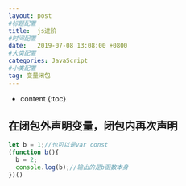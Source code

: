 ```yaml
---
layout: post
#标题配置
title:  js进阶
#时间配置
date:   2019-07-08 13:08:00 +0800
#大类配置
categories: JavaScript
#小类配置
tag: 变量闭包
---
```


* content
{:toc}

在闭包外声明变量，闭包内再次声明
---------

```js
let b = 1;//也可以是var const
(function b(){
  b = 2;
  console.log(b);//输出的是b函数本身
})()
```



